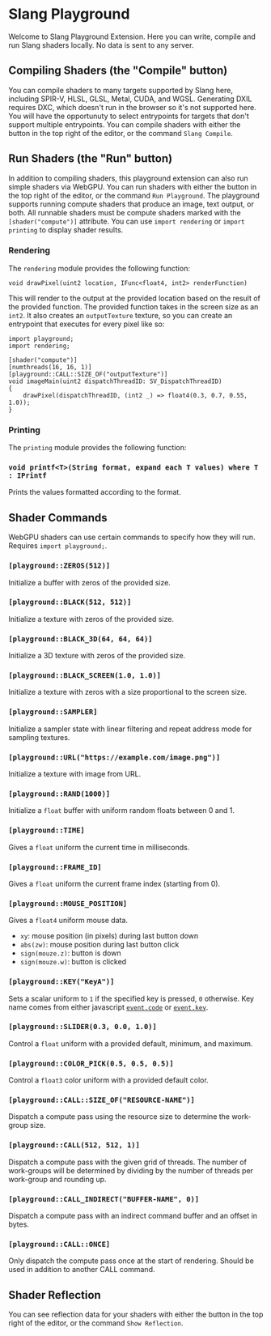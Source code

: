 # Slang Playground

Welcome to Slang Playground Extension. Here you can write, compile and run Slang shaders locally.
No data is sent to any server.

## Compiling Shaders (the "Compile" button)

You can compile shaders to many targets supported by Slang here, including SPIR-V, HLSL, GLSL, Metal, CUDA, and
WGSL.
Generating DXIL requires DXC, which doesn't run in the browser so it's not supported here. You will have the opportunuty to select entrypoints for targets that don't support multiple entrypoints.
You can compile shaders with either the button in the top right of the editor, or the command `Slang Compile`.

## Run Shaders (the "Run" button)

In addition to compiling shaders, this playground extension can also run simple shaders via WebGPU.
You can run shaders with either the button in the top right of the editor, or the command `Run Playground`.
The playground supports running compute shaders that produce an image, text output, or both. All runnable shaders must be compute shaders marked with the `[shader("compute")]` attribute. You can use `import rendering` or `import printing` to display shader results.

### Rendering

The `rendering` module provides the following function:

`void drawPixel(uint2 location, IFunc<float4, int2> renderFunction)`

This will render to the output at the provided location based on the result of the provided function. The provided function takes in the screen size as an `int2`. It also creates an `outputTexture` texture, so you can create an entrypoint that executes for every pixel like so:

```slang
import playground;
import rendering;

[shader("compute")]
[numthreads(16, 16, 1)]
[playground::CALL::SIZE_OF("outputTexture")]
void imageMain(uint2 dispatchThreadID: SV_DispatchThreadID)
{
    drawPixel(dispatchThreadID, (int2 _) => float4(0.3, 0.7, 0.55, 1.0));
}
```

### Printing

The `printing` module provides the following function:

### `void printf<T>(String format, expand each T values) where T : IPrintf`

Prints the values formatted according to the format.

## Shader Commands

WebGPU shaders can use certain commands to specify how they will run. Requires `import playground;`.

### `[playground::ZEROS(512)]`

Initialize a buffer with zeros of the provided size.

### `[playground::BLACK(512, 512)]`

Initialize a texture with zeros of the provided size.

### `[playground::BLACK_3D(64, 64, 64)]`

Initialize a 3D texture with zeros of the provided size.

### `[playground::BLACK_SCREEN(1.0, 1.0)]`

Initialize a texture with zeros with a size proportional to the screen size.

### `[playground::SAMPLER]`

Initialize a sampler state with linear filtering and repeat address mode for sampling textures.

### `[playground::URL("https://example.com/image.png")]`

Initialize a texture with image from URL.

### `[playground::RAND(1000)]`

Initialize a `float` buffer with uniform random floats between 0 and 1.

### `[playground::TIME]`

Gives a `float` uniform the current time in milliseconds.

### `[playground::FRAME_ID]`

Gives a `float` uniform the current frame index (starting from 0).

### `[playground::MOUSE_POSITION]`

Gives a `float4` uniform mouse data.

* `xy`: mouse position (in pixels) during last button down
* `abs(zw)`: mouse position during last button click
* `sign(mouze.z)`: button is down
* `sign(mouze.w)`: button is clicked

### `[playground::KEY("KeyA")]`

Sets a scalar uniform to `1` if the specified key
is pressed, `0` otherwise. Key name comes from either javascript [`event.code`](https://developer.mozilla.org/en-US/docs/Web/API/KeyboardEvent/code) or [`event.key`](https://developer.mozilla.org/en-US/docs/Web/API/KeyboardEvent/key).

### `[playground::SLIDER(0.3, 0.0, 1.0)]`

Control a `float` uniform with a provided default, minimum, and maximum.

### `[playground::COLOR_PICK(0.5, 0.5, 0.5)]`

Control a `float3` color uniform with a provided default color.

### `[playground::CALL::SIZE_OF("RESOURCE-NAME")]`

Dispatch a compute pass using the resource size to determine the work-group size.

### `[playground::CALL(512, 512, 1)]`

Dispatch a compute pass with the given grid of threads.
The number of work-groups will be determined by dividing by the number of threads per work-group and rounding up.

### `[playground::CALL_INDIRECT("BUFFER-NAME", 0)]`

Dispatch a compute pass with an indirect command buffer and an offset in bytes.

### `[playground::CALL::ONCE]`

Only dispatch the compute pass once at the start of rendering. Should be used in addition to another CALL command.

## Shader Reflection

You can see reflection data for your shaders with either the button in the top right of the editor, or the command `Show Reflection`.
